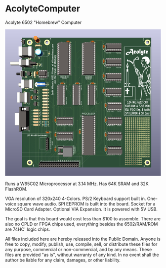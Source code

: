 # AcolyteComputer
Acolyte 6502 "Homebrew" Computer

<img src="/Pictures/AcolyteBoard-Front-Edited.png">

Runs a W65C02 Microprocessor at 3.14 MHz.
Has 64K SRAM and 32K FlashROM.

VGA resolution of 320x240 4-Colors.
PS/2 Keyboard support built in.
One-voice square wave audio.
SPI EEPROM is built into the board.
Socket for a MicroSD Card Adapter.
Optional VIA Expansion.
It is powered with 5V USB.

The goal is that this board would cost less than $100 to assemble.
There are also no CPLD or FPGA chips used, everything besides the 6502/RAM/ROM are 74HC' logic chips.

All files included here are hereby released into the Public Domain.  Anyone is free to copy, modify, publish, use, compile, sell, or distribute these files for any purpose, commercial or non-commercial, and by any means.  These files are provided "as is", without warranty of any kind.  In no event shall the author be liable for any claim, damages, or other liability.
